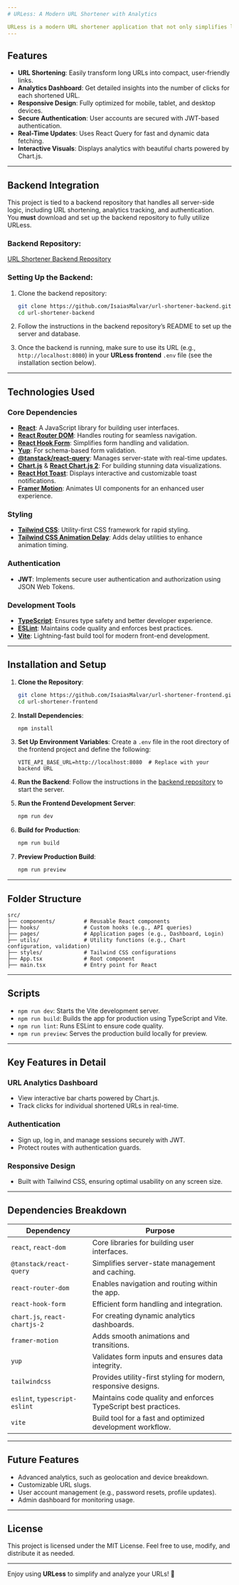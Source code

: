 ```yaml
---
# URLess: A Modern URL Shortener with Analytics

URLess is a modern URL shortener application that not only simplifies long URLs into more manageable ones but also provides real-time analytics on the number of clicks each shortened URL receives. Built with cutting-edge technologies, it is 100% responsive, ensuring a seamless experience across all devices. The application also features secure authentication powered by JSON Web Tokens (JWT).
---
```


## Features

- **URL Shortening**: Easily transform long URLs into compact, user-friendly links.
- **Analytics Dashboard**: Get detailed insights into the number of clicks for each shortened URL.
- **Responsive Design**: Fully optimized for mobile, tablet, and desktop devices.
- **Secure Authentication**: User accounts are secured with JWT-based authentication.
- **Real-Time Updates**: Uses React Query for fast and dynamic data fetching.
- **Interactive Visuals**: Displays analytics with beautiful charts powered by Chart.js.

---

## Backend Integration

This project is tied to a backend repository that handles all server-side logic, including URL shortening, analytics tracking, and authentication.  
You **must** download and set up the backend repository to fully utilize URLess.

### Backend Repository:

[URL Shortener Backend Repository](https://github.com/IsaiasMalvar/url-shortener-backend.git)

### Setting Up the Backend:

1. Clone the backend repository:

   ```bash
   git clone https://github.com/IsaiasMalvar/url-shortener-backend.git
   cd url-shortener-backend
   ```

2. Follow the instructions in the backend repository’s README to set up the server and database.

3. Once the backend is running, make sure to use its URL (e.g., `http://localhost:8080`) in your **URLess frontend** `.env` file (see the installation section below).

---

## Technologies Used

### Core Dependencies

- **[React](https://reactjs.org/)**: A JavaScript library for building user interfaces.
- **[React Router DOM](https://reactrouter.com/)**: Handles routing for seamless navigation.
- **[React Hook Form](https://react-hook-form.com/)**: Simplifies form handling and validation.
- **[Yup](https://github.com/jquense/yup)**: For schema-based form validation.
- **[@tanstack/react-query](https://tanstack.com/query/latest)**: Manages server-state with real-time updates.
- **[Chart.js](https://www.chartjs.org/)** & **[React Chart.js 2](https://react-chartjs-2.js.org/)**: For building stunning data visualizations.
- **[React Hot Toast](https://react-hot-toast.com/)**: Displays interactive and customizable toast notifications.
- **[Framer Motion](https://www.framer.com/motion/)**: Animates UI components for an enhanced user experience.

### Styling

- **[Tailwind CSS](https://tailwindcss.com/)**: Utility-first CSS framework for rapid styling.
- **[Tailwind CSS Animation Delay](https://www.npmjs.com/package/tailwindcss-animation-delay)**: Adds delay utilities to enhance animation timing.

### Authentication

- **JWT**: Implements secure user authentication and authorization using JSON Web Tokens.

### Development Tools

- **[TypeScript](https://www.typescriptlang.org/)**: Ensures type safety and better developer experience.
- **[ESLint](https://eslint.org/)**: Maintains code quality and enforces best practices.
- **[Vite](https://vitejs.dev/)**: Lightning-fast build tool for modern front-end development.

---

## Installation and Setup

1. **Clone the Repository**:

   ```bash
   git clone https://github.com/IsaiasMalvar/url-shortener-frontend.git
   cd url-shortener-frontend
   ```

2. **Install Dependencies**:

   ```bash
   npm install
   ```

3. **Set Up Environment Variables**:
   Create a `.env` file in the root directory of the frontend project and define the following:

   ```env
   VITE_API_BASE_URL=http://localhost:8080  # Replace with your backend URL
   ```

4. **Run the Backend**:
   Follow the instructions in the [backend repository](https://github.com/IsaiasMalvar/url-shortener-backend.git) to start the server.

5. **Run the Frontend Development Server**:

   ```bash
   npm run dev
   ```

6. **Build for Production**:

   ```bash
   npm run build
   ```

7. **Preview Production Build**:
   ```bash
   npm run preview
   ```

---

## Folder Structure

```
src/
├── components/         # Reusable React components
├── hooks/              # Custom hooks (e.g., API queries)
├── pages/              # Application pages (e.g., Dashboard, Login)
├── utils/              # Utility functions (e.g., Chart configuration, validation)
├── styles/             # Tailwind CSS configurations
├── App.tsx             # Root component
├── main.tsx            # Entry point for React
```

---

## Scripts

- `npm run dev`: Starts the Vite development server.
- `npm run build`: Builds the app for production using TypeScript and Vite.
- `npm run lint`: Runs ESLint to ensure code quality.
- `npm run preview`: Serves the production build locally for preview.

---

## Key Features in Detail

### URL Analytics Dashboard

- View interactive bar charts powered by Chart.js.
- Track clicks for individual shortened URLs in real-time.

### Authentication

- Sign up, log in, and manage sessions securely with JWT.
- Protect routes with authentication guards.

### Responsive Design

- Built with Tailwind CSS, ensuring optimal usability on any screen size.

---

## Dependencies Breakdown

| **Dependency**                | **Purpose**                                                    |
| ----------------------------- | -------------------------------------------------------------- |
| `react`, `react-dom`          | Core libraries for building user interfaces.                   |
| `@tanstack/react-query`       | Simplifies server-state management and caching.                |
| `react-router-dom`            | Enables navigation and routing within the app.                 |
| `react-hook-form`             | Efficient form handling and integration.                       |
| `chart.js`, `react-chartjs-2` | For creating dynamic analytics dashboards.                     |
| `framer-motion`               | Adds smooth animations and transitions.                        |
| `yup`                         | Validates form inputs and ensures data integrity.              |
| `tailwindcss`                 | Provides utility-first styling for modern, responsive designs. |
| `eslint`, `typescript-eslint` | Maintains code quality and enforces TypeScript best practices. |
| `vite`                        | Build tool for a fast and optimized development workflow.      |

---

## Future Features

- Advanced analytics, such as geolocation and device breakdown.
- Customizable URL slugs.
- User account management (e.g., password resets, profile updates).
- Admin dashboard for monitoring usage.

---

## License

This project is licensed under the MIT License. Feel free to use, modify, and distribute it as needed.

---

Enjoy using **URLess** to simplify and analyze your URLs! 🚀

